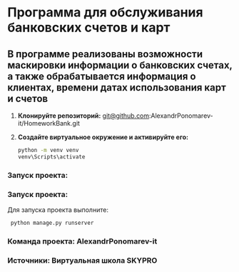 # Программа для обслуживания банковских счетов и карт

## В программе реализованы возможности маскировки информации о банковских счетах, а также обрабатывается информация о клиентах, времени датах использования карт и счетов

1. **Клонируйте репозиторий:**
        git@github.com:AlexandrPonomarev-it/HomeworkBank.git

2. **Создайте виртуальное окружение и активируйте его:**
    ```sh
    python -m venv venv
    venv\Scripts\activate
    ```
### Запуск проекта:

### Запуск проекта:

Для запуска проекта выполните:
```sh
 python manage.py runserver    
```

### Команда проекта: AlexandrPonomarev-it

### Источники: Виртуальная школа SKYPRO